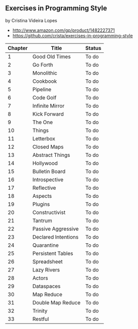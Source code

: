 ## Exercises in Programming Style
by Cristina Videira Lopes
- http://www.amazon.com/gp/product/1482227371
- https://github.com/crista/exercises-in-programming-style

Chapter | Title | Status
------|------|------
1 | Good Old Times | To do
2 | Go Forth | To do
3 | Monolithic | To do
4 | Cookbook | To do
5 | Pipeline | To do
6 | Code Golf | To do
7 | Infinite Mirror | To do
8 | Kick Forward | To do
9 | The One | To do
10 | Things | To do
11 | Letterbox | To do
12 | Closed Maps | To do
13 | Abstract Things | To do
14 | Hollywood | To do
15 | Bulletin Board | To do
16 | Introspective | To do
17 | Reflective | To do
18 | Aspects | To do
19 | Plugins | To do
20 | Constructivist | To do
21 | Tantrum | To do
22 | Passive Aggressive | To do
23 | Declared Intentions | To do
24 | Quarantine | To do
25 | Persistent Tables  | To do
26 | Spreadsheet | To do
27 | Lazy Rivers | To do
28 | Actors  | To do
29 | Dataspaces  | To do
30 | Map Reduce | To do
31 | Double Map Reduce | To do
32 | Trinity | To do
33 | Restful | To do

